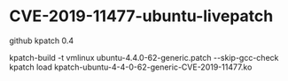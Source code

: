 # CVE-2019-11477-ubuntu-livepatch


github kpatch 0.4

kpatch-build -t vmlinux ubuntu-4.4.0-62-generic.patch  --skip-gcc-check
kpatch load kpatch-ubuntu-4-4-0-62-generic-CVE-2019-11477.ko
